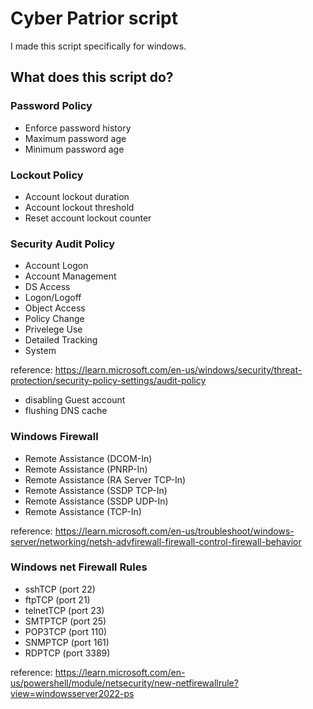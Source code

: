 # Cyber Patrior script
I made this script specifically for windows.


## What does this script do?


### Password Policy

- Enforce password history
- Maximum password age
- Minimum password age

### Lockout Policy

- Account lockout duration
- Account lockout threshold
- Reset account lockout counter

### Security Audit Policy

- Account Logon
- Account Management
- DS Access
- Logon/Logoff
- Object Access
- Policy Change
- Privelege Use
- Detailed Tracking
- System

reference:
https://learn.microsoft.com/en-us/windows/security/threat-protection/security-policy-settings/audit-policy

- disabling Guest account
- flushing DNS cache

### Windows Firewall

- Remote Assistance (DCOM-In)
- Remote Assistance (PNRP-In)
- Remote Assistance (RA Server TCP-In)
- Remote Assistance (SSDP TCP-In)
- Remote Assistance (SSDP UDP-In)
- Remote Assistance (TCP-In)

reference:
https://learn.microsoft.com/en-us/troubleshoot/windows-server/networking/netsh-advfirewall-firewall-control-firewall-behavior

### Windows net Firewall Rules

- sshTCP (port 22)
- ftpTCP (port 21)
- telnetTCP (port 23)
- SMTPTCP (port 25)
- POP3TCP (port 110)
- SNMPTCP (port 161)
- RDPTCP (port 3389)

reference:
https://learn.microsoft.com/en-us/powershell/module/netsecurity/new-netfirewallrule?view=windowsserver2022-ps
